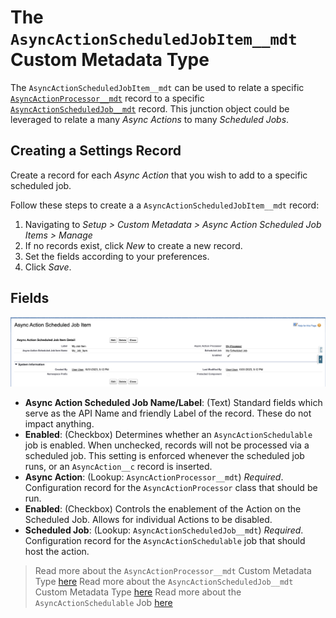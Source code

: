 # The `AsyncActionScheduledJobItem__mdt` Custom Metadata Type
The `AsyncActionScheduledJobItem__mdt` can be used to relate a specific [`AsyncActionProcessor__mdt`](/docs/ASYNCACTIONPROCESSOR.md) record to a specific [`AsyncActionScheduledJob__mdt`](/docs/ASYNCACTIONSCHEDULEDJOB.md) record. This junction object could be leveraged to relate a many _Async Actions_ to many _Scheduled Jobs_. 

## Creating a Settings Record
Create a record for each _Async Action_ that you wish to add to a specific scheduled job. 

Follow these steps to create a a `AsyncActionScheduledJobItem__mdt` record:
1. Navigating to _Setup > Custom Metadata > Async Action Scheduled Job Items > Manage_
2. If no records exist, click _New_ to create a new record.
3. Set the fields according to your preferences.
4. Click _Save_. 

## Fields
![A "Async Action Scheduled Job Item" Custom Metadata record](/media/sample_scheduled_job_item.png)

- **Async Action Scheduled Job Name/Label**: (Text) Standard fields which serve as the API Name and friendly Label of the record. These do not impact anything. 
- **Enabled**: (Checkbox) Determines whether an `AsyncActionSchedulable` job is enabled. When unchecked, records will not be processed via a scheduled job. This setting is enforced whenever the scheduled job runs, or an `AsyncAction__c` record is inserted. 
- **Async Action**: (Lookup: `AsyncActionProcessor__mdt`) _Required_. Configuration record for the `AsyncActionProcessor` class that should be run.
- **Enabled**: (Checkbox) Controls the enablement of the Action on the Scheduled Job. Allows for individual Actions to be disabled. 
- **Scheduled Job**: (Lookup: `AsyncActionScheduledJob__mdt`) _Required_. Configuration record for the `AsyncActionSchedulable` job that should host the action.

> Read more about the `AsyncActionProcessor__mdt` Custom Metadata Type [here](/docs/ASYNCACTIONPROCESSOR.md)
> Read more about the `AsyncActionScheduledJob__mdt` Custom Metadata Type [here](/docs/ASYNCACTIONSCHEDULEDJOB.md)
> Read more about the `AsyncActionSchedulable` Job [here](/docs/ASYNCACTIONSCHEDULEDABLE.md)